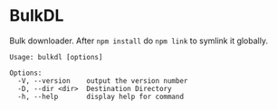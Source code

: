 # BulkDL

Bulk downloader. After `npm install` do `npm link` to symlink it globally.

```
Usage: bulkdl [options]

Options:
  -V, --version    output the version number
  -D, --dir <dir>  Destination Directory
  -h, --help       display help for command
```